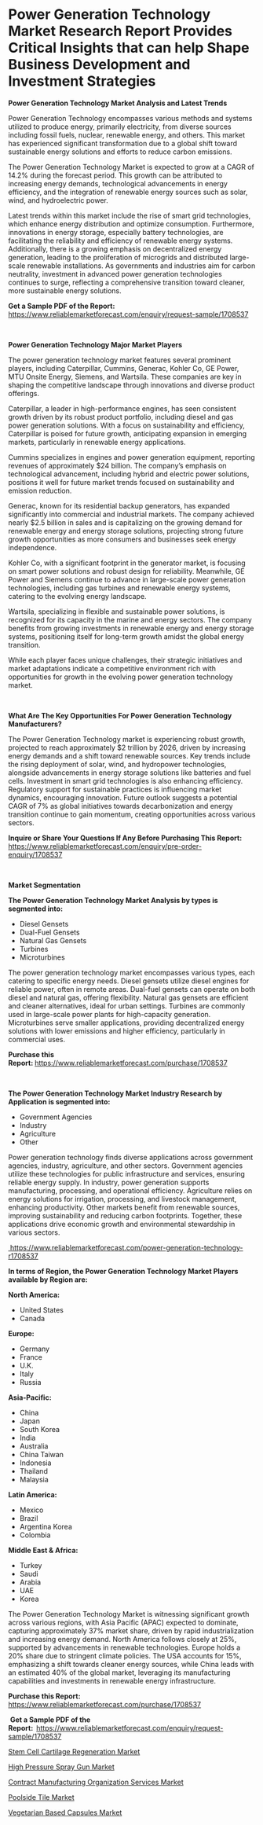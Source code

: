 <p><h1>Power Generation Technology Market Research Report Provides Critical Insights that can help Shape Business Development and Investment Strategies</h1></p><p><strong>Power Generation Technology Market Analysis and Latest Trends</strong></p>
<p><p>Power Generation Technology encompasses various methods and systems utilized to produce energy, primarily electricity, from diverse sources including fossil fuels, nuclear, renewable energy, and others. This market has experienced significant transformation due to a global shift toward sustainable energy solutions and efforts to reduce carbon emissions. </p><p>The Power Generation Technology Market is expected to grow at a CAGR of 14.2% during the forecast period. This growth can be attributed to increasing energy demands, technological advancements in energy efficiency, and the integration of renewable energy sources such as solar, wind, and hydroelectric power. </p><p>Latest trends within this market include the rise of smart grid technologies, which enhance energy distribution and optimize consumption. Furthermore, innovations in energy storage, especially battery technologies, are facilitating the reliability and efficiency of renewable energy systems. Additionally, there is a growing emphasis on decentralized energy generation, leading to the proliferation of microgrids and distributed large-scale renewable installations. As governments and industries aim for carbon neutrality, investment in advanced power generation technologies continues to surge, reflecting a comprehensive transition toward cleaner, more sustainable energy solutions.</p></p>
<p><strong>Get a Sample PDF of the Report:&nbsp;</strong> <a href="https://www.reliablemarketforecast.com/enquiry/request-sample/1708537?utm_campaign=1140&utm_medium=2&utm_source=Github&utm_content=ia&utm_term=21102024&utm_id=power-generation-technology">https://www.reliablemarketforecast.com/enquiry/request-sample/1708537</a></p>
<p>&nbsp;</p>
<p><strong>Power Generation Technology Major Market Players</strong></p>
<p><p>The power generation technology market features several prominent players, including Caterpillar, Cummins, Generac, Kohler Co, GE Power, MTU Onsite Energy, Siemens, and Wartsila. These companies are key in shaping the competitive landscape through innovations and diverse product offerings.</p><p>Caterpillar, a leader in high-performance engines, has seen consistent growth driven by its robust product portfolio, including diesel and gas power generation solutions. With a focus on sustainability and efficiency, Caterpillar is poised for future growth, anticipating expansion in emerging markets, particularly in renewable energy applications.</p><p>Cummins specializes in engines and power generation equipment, reporting revenues of approximately $24 billion. The company’s emphasis on technological advancement, including hybrid and electric power solutions, positions it well for future market trends focused on sustainability and emission reduction.</p><p>Generac, known for its residential backup generators, has expanded significantly into commercial and industrial markets. The company achieved nearly $2.5 billion in sales and is capitalizing on the growing demand for renewable energy and energy storage solutions, projecting strong future growth opportunities as more consumers and businesses seek energy independence.</p><p>Kohler Co, with a significant footprint in the generator market, is focusing on smart power solutions and robust design for reliability. Meanwhile, GE Power and Siemens continue to advance in large-scale power generation technologies, including gas turbines and renewable energy systems, catering to the evolving energy landscape.</p><p>Wartsila, specializing in flexible and sustainable power solutions, is recognized for its capacity in the marine and energy sectors. The company benefits from growing investments in renewable energy and energy storage systems, positioning itself for long-term growth amidst the global energy transition.</p><p>While each player faces unique challenges, their strategic initiatives and market adaptations indicate a competitive environment rich with opportunities for growth in the evolving power generation technology market.</p></p>
<p>&nbsp;</p>
<p><strong>What Are The Key Opportunities For Power Generation Technology Manufacturers?</strong></p>
<p><p>The Power Generation Technology market is experiencing robust growth, projected to reach approximately $2 trillion by 2026, driven by increasing energy demands and a shift toward renewable sources. Key trends include the rising deployment of solar, wind, and hydropower technologies, alongside advancements in energy storage solutions like batteries and fuel cells. Investment in smart grid technologies is also enhancing efficiency. Regulatory support for sustainable practices is influencing market dynamics, encouraging innovation. Future outlook suggests a potential CAGR of 7% as global initiatives towards decarbonization and energy transition continue to gain momentum, creating opportunities across various sectors.</p></p>
<p><strong>Inquire or Share Your Questions If Any Before Purchasing This Report:</strong> <a href="https://www.reliablemarketforecast.com/enquiry/pre-order-enquiry/1708537?utm_campaign=1140&utm_medium=2&utm_source=Github&utm_content=ia&utm_term=21102024&utm_id=power-generation-technology">https://www.reliablemarketforecast.com/enquiry/pre-order-enquiry/1708537</a></p>
<p>&nbsp;</p>
<p><strong>Market Segmentation</strong></p>
<p><strong>The Power Generation Technology Market Analysis by types is segmented into:</strong></p>
<p><ul><li>Diesel Gensets</li><li>Dual-Fuel Gensets</li><li>Natural Gas Gensets</li><li>Turbines</li><li>Microturbines</li></ul></p>
<p><p>The power generation technology market encompasses various types, each catering to specific energy needs. Diesel gensets utilize diesel engines for reliable power, often in remote areas. Dual-fuel gensets can operate on both diesel and natural gas, offering flexibility. Natural gas gensets are efficient and cleaner alternatives, ideal for urban settings. Turbines are commonly used in large-scale power plants for high-capacity generation. Microturbines serve smaller applications, providing decentralized energy solutions with lower emissions and higher efficiency, particularly in commercial uses.</p></p>
<p><strong>Purchase this Report:&nbsp;</strong><a href="https://www.reliablemarketforecast.com/purchase/1708537?utm_campaign=1140&utm_medium=2&utm_source=Github&utm_content=ia&utm_term=21102024&utm_id=power-generation-technology">https://www.reliablemarketforecast.com/purchase/1708537</a></p>
<p>&nbsp;</p>
<p><strong>The Power Generation Technology Market Industry Research by Application is segmented into:</strong></p>
<p><ul><li>Government Agencies</li><li>Industry</li><li>Agriculture</li><li>Other</li></ul></p>
<p><p>Power generation technology finds diverse applications across government agencies, industry, agriculture, and other sectors. Government agencies utilize these technologies for public infrastructure and services, ensuring reliable energy supply. In industry, power generation supports manufacturing, processing, and operational efficiency. Agriculture relies on energy solutions for irrigation, processing, and livestock management, enhancing productivity. Other markets benefit from renewable sources, improving sustainability and reducing carbon footprints. Together, these applications drive economic growth and environmental stewardship in various sectors.</p></p>
<p><a href="https://www.reliablemarketforecast.com/power-generation-technology-r1708537?utm_campaign=1140&utm_medium=2&utm_source=Github&utm_content=ia&utm_term=21102024&utm_id=power-generation-technology">&nbsp;https://www.reliablemarketforecast.com/power-generation-technology-r1708537</a></p>
<p><strong>In terms of Region, the Power Generation Technology Market Players available by Region are:</strong></p>
<p>
    <p> <strong> North America: </strong>
        <ul>
            <li>United States</li>
            <li>Canada</li>
        </ul>
        </p> 
    <p> <strong> Europe: </strong>
        <ul>
            <li>Germany</li>
            <li>France</li>
            <li>U.K.</li>
            <li>Italy</li>
            <li>Russia</li>
        </ul>
        </p> 
    <p> <strong> Asia-Pacific: </strong>
        <ul>
            <li>China</li>
            <li>Japan</li>
            <li>South Korea</li>
            <li>India</li>
            <li>Australia</li>
            <li>China Taiwan</li>
            <li>Indonesia</li>
            <li>Thailand</li>
            <li>Malaysia</li>
        </ul>
        </p> 
    <p> <strong> Latin America: </strong>
        <ul>
            <li>Mexico</li>
            <li>Brazil</li>
            <li>Argentina Korea</li>
            <li>Colombia</li>
        </ul>
        </p> 
    <p> <strong> Middle East & Africa: </strong>
        <ul>
            <li>Turkey</li>
            <li>Saudi</li>
            <li>Arabia</li>
            <li>UAE</li>
            <li>Korea</li>
        </ul>
    </p>
    </p>
<p><p>The Power Generation Technology Market is witnessing significant growth across various regions, with Asia Pacific (APAC) expected to dominate, capturing approximately 37% market share, driven by rapid industrialization and increasing energy demand. North America follows closely at 25%, supported by advancements in renewable technologies. Europe holds a 20% share due to stringent climate policies. The USA accounts for 15%, emphasizing a shift towards cleaner energy sources, while China leads with an estimated 40% of the global market, leveraging its manufacturing capabilities and investments in renewable energy infrastructure.</p></p>
<p><strong>Purchase this Report: </strong><a href="https://www.reliablemarketforecast.com/purchase/1708537?utm_campaign=1140&utm_medium=2&utm_source=Github&utm_content=ia&utm_term=21102024&utm_id=power-generation-technology">https://www.reliablemarketforecast.com/purchase/1708537</a></p>
<p>&nbsp;<strong>Get a Sample PDF of the Report:&nbsp;&nbsp;</strong><a href="https://www.reliablemarketforecast.com/enquiry/request-sample/1708537?utm_campaign=1140&utm_medium=2&utm_source=Github&utm_content=ia&utm_term=21102024&utm_id=power-generation-technology">https://www.reliablemarketforecast.com/enquiry/request-sample/1708537</a></p>
<p><strong></strong></p>
<p><p><a href="https://www.linkedin.com/pulse/stem-cell-cartilage-regeneration-market-global-regional-analysis-zlrac?utm_campaign=1140&utm_medium=2&utm_source=Github&utm_content=ia&utm_term=21102024&utm_id=power-generation-technology">Stem Cell Cartilage Regeneration Market</a></p><p><a href="https://www.linkedin.com/pulse/high-pressure-spray-gun-market-analysis-product-segmentation-upwpf?utm_campaign=1140&utm_medium=2&utm_source=Github&utm_content=ia&utm_term=21102024&utm_id=power-generation-technology">High Pressure Spray Gun Market</a></p><p><a href="https://github.com/cairotmbrowne3cq/Market-Research-Report-List-1/blob/main/contract-manufacturing-organization-services-market.md?utm_campaign=1140&utm_medium=2&utm_source=Github&utm_content=ia&utm_term=21102024&utm_id=power-generation-technology">Contract Manufacturing Organization Services Market</a></p><p><a href="https://issuu.com/reportprime-2/docs/poolside-tile-market-size-2030.pptx_ad73ce5c9744dc?utm_campaign=1140&utm_medium=2&utm_source=Github&utm_content=ia&utm_term=21102024&utm_id=power-generation-technology">Poolside Tile Market</a></p><p><a href="https://github.com/rieuydbalon3b/Market-Research-Report-List-1/blob/main/vegetarian-based-capsules-market.md?utm_campaign=1140&utm_medium=2&utm_source=Github&utm_content=ia&utm_term=21102024&utm_id=power-generation-technology">Vegetarian Based Capsules Market</a></p></p>